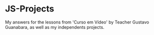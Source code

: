 # JS-Projects
My answers for the lessons from 'Curso em Vídeo' by Teacher Gustavo Guanabara, as well as my independents projects. 

